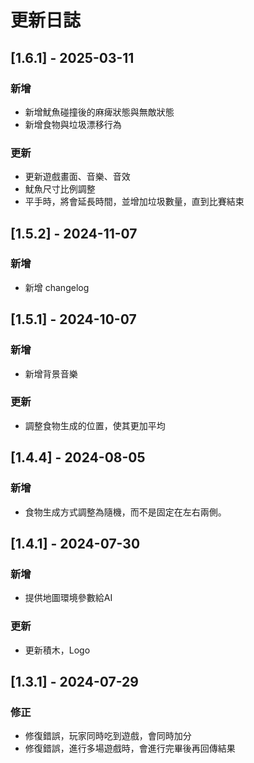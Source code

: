 
# 更新日誌

## [1.6.1] - 2025-03-11

### 新增

- 新增魷魚碰撞後的麻痺狀態與無敵狀態
- 新增食物與垃圾漂移行為

### 更新

- 更新遊戲畫面、音樂、音效
- 魷魚尺寸比例調整
- 平手時，將會延長時間，並增加垃圾數量，直到比賽結束

## [1.5.2] - 2024-11-07

### 新增

- 新增 changelog

## [1.5.1] - 2024-10-07

### 新增

- 新增背景音樂

### 更新

- 調整食物生成的位置，使其更加平均

## [1.4.4] - 2024-08-05

### 新增

- 食物生成方式調整為隨機，而不是固定在左右兩側。

## [1.4.1] - 2024-07-30

### 新增

- 提供地圖環境參數給AI

### 更新

- 更新積木，Logo

## [1.3.1] - 2024-07-29

### 修正

- 修復錯誤，玩家同時吃到遊戲，會同時加分
- 修復錯誤，進行多場遊戲時，會進行完畢後再回傳結果
